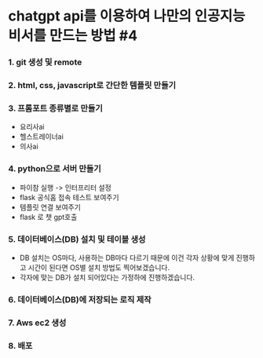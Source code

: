# chatgpt api를 이용하여 나만의 인공지능 비서를 만드는 방법 #4

### 1. git 생성 및 remote

### 2. html, css, javascript로 간단한 템플릿 만들기

### 3. 프롬포트 종류별로 만들기
- 요리사ai
- 헬스트레이너ai
- 의사ai

### 4. python으로 서버 만들기
- 파이참 실행 -> 인터프리터 설정
- flask 공식홈 접속 테스트 보여주기
- 템플릿 연결 보여주기
- flask 로 챗 gpt호출

### 5. 데이터베이스(DB) 설치 및 테이블 생성
 - DB 설치는 OS마다, 사용하는 DB마다 다르기 때문에 이건 각자 상황에 맞게 진행하고
 시간이 된다면 OS별 설치 방법도 찍어보겠습니다. 
 - 각자에 맞는 DB가 설치 되어있다는 가정하에 진행하겠습니다.

### 6. 데이터베이스(DB)에 저장되는 로직 제작

### 7. Aws ec2 생성

### 8. 배포